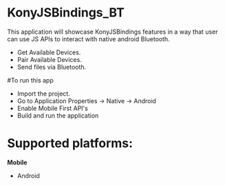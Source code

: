 # KonyJSBindings_BT
This application will showcase KonyJSBindings features in a way that user can use JS APIs to interact with native android Bluetooth.

  - Get Available Devices.
  - Pair Available Devices.
  - Send files via Bluetooth.

#To run this app

- Import the project.
- Go to Application Properties -> Native -> Android
- Enable Mobile First API's
- Build and run the application

# Supported platforms:
**Mobile**
 * Android

